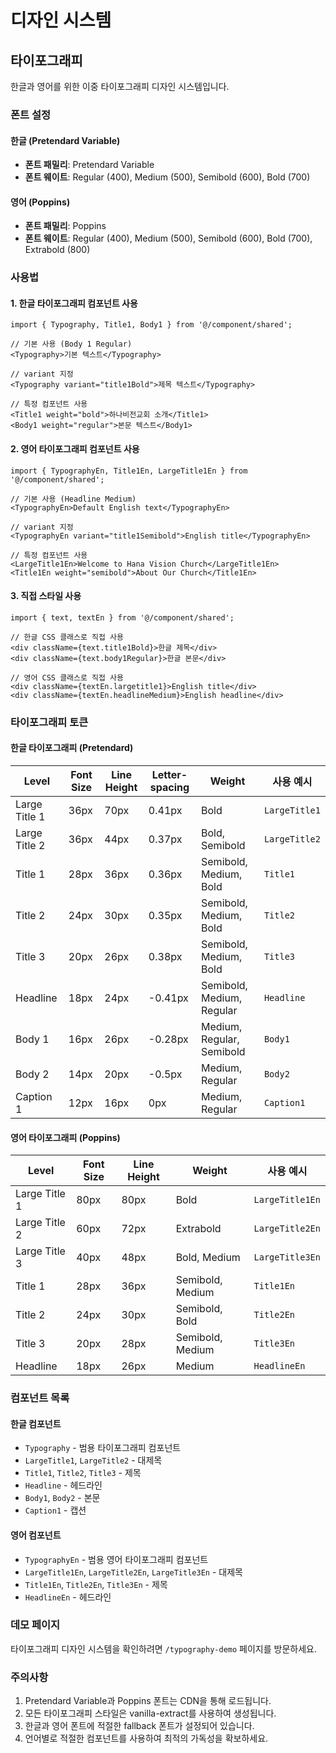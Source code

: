 # 디자인 시스템

## 타이포그래피

한글과 영어를 위한 이중 타이포그래피 디자인 시스템입니다.

### 폰트 설정

#### 한글 (Pretendard Variable)

- **폰트 패밀리**: Pretendard Variable
- **폰트 웨이트**: Regular (400), Medium (500), Semibold (600), Bold (700)

#### 영어 (Poppins)

- **폰트 패밀리**: Poppins
- **폰트 웨이트**: Regular (400), Medium (500), Semibold (600), Bold (700), Extrabold (800)

### 사용법

#### 1. 한글 타이포그래피 컴포넌트 사용

```tsx
import { Typography, Title1, Body1 } from '@/component/shared';

// 기본 사용 (Body 1 Regular)
<Typography>기본 텍스트</Typography>

// variant 지정
<Typography variant="title1Bold">제목 텍스트</Typography>

// 특정 컴포넌트 사용
<Title1 weight="bold">하나비전교회 소개</Title1>
<Body1 weight="regular">본문 텍스트</Body1>
```

#### 2. 영어 타이포그래피 컴포넌트 사용

```tsx
import { TypographyEn, Title1En, LargeTitle1En } from '@/component/shared';

// 기본 사용 (Headline Medium)
<TypographyEn>Default English text</TypographyEn>

// variant 지정
<TypographyEn variant="title1Semibold">English title</TypographyEn>

// 특정 컴포넌트 사용
<LargeTitle1En>Welcome to Hana Vision Church</LargeTitle1En>
<Title1En weight="semibold">About Our Church</Title1En>
```

#### 3. 직접 스타일 사용

```tsx
import { text, textEn } from '@/component/shared';

// 한글 CSS 클래스로 직접 사용
<div className={text.title1Bold}>한글 제목</div>
<div className={text.body1Regular}>한글 본문</div>

// 영어 CSS 클래스로 직접 사용
<div className={textEn.largetitle1}>English title</div>
<div className={textEn.headlineMedium}>English headline</div>
```

### 타이포그래피 토큰

#### 한글 타이포그래피 (Pretendard)

| Level         | Font Size | Line Height | Letter-spacing | Weight                    | 사용 예시     |
| ------------- | --------- | ----------- | -------------- | ------------------------- | ------------- |
| Large Title 1 | 36px      | 70px        | 0.41px         | Bold                      | `LargeTitle1` |
| Large Title 2 | 36px      | 44px        | 0.37px         | Bold, Semibold            | `LargeTitle2` |
| Title 1       | 28px      | 36px        | 0.36px         | Semibold, Medium, Bold    | `Title1`      |
| Title 2       | 24px      | 30px        | 0.35px         | Semibold, Medium, Bold    | `Title2`      |
| Title 3       | 20px      | 26px        | 0.38px         | Semibold, Medium, Bold    | `Title3`      |
| Headline      | 18px      | 24px        | -0.41px        | Semibold, Medium, Regular | `Headline`    |
| Body 1        | 16px      | 26px        | -0.28px        | Medium, Regular, Semibold | `Body1`       |
| Body 2        | 14px      | 20px        | -0.5px         | Medium, Regular           | `Body2`       |
| Caption 1     | 12px      | 16px        | 0px            | Medium, Regular           | `Caption1`    |

#### 영어 타이포그래피 (Poppins)

| Level         | Font Size | Line Height | Weight           | 사용 예시       |
| ------------- | --------- | ----------- | ---------------- | --------------- |
| Large Title 1 | 80px      | 80px        | Bold             | `LargeTitle1En` |
| Large Title 2 | 60px      | 72px        | Extrabold        | `LargeTitle2En` |
| Large Title 3 | 40px      | 48px        | Bold, Medium     | `LargeTitle3En` |
| Title 1       | 28px      | 36px        | Semibold, Medium | `Title1En`      |
| Title 2       | 24px      | 30px        | Semibold, Bold   | `Title2En`      |
| Title 3       | 20px      | 28px        | Semibold, Medium | `Title3En`      |
| Headline      | 18px      | 26px        | Medium           | `HeadlineEn`    |

### 컴포넌트 목록

#### 한글 컴포넌트

- `Typography` - 범용 타이포그래피 컴포넌트
- `LargeTitle1`, `LargeTitle2` - 대제목
- `Title1`, `Title2`, `Title3` - 제목
- `Headline` - 헤드라인
- `Body1`, `Body2` - 본문
- `Caption1` - 캡션

#### 영어 컴포넌트

- `TypographyEn` - 범용 영어 타이포그래피 컴포넌트
- `LargeTitle1En`, `LargeTitle2En`, `LargeTitle3En` - 대제목
- `Title1En`, `Title2En`, `Title3En` - 제목
- `HeadlineEn` - 헤드라인

### 데모 페이지

타이포그래피 디자인 시스템을 확인하려면 `/typography-demo` 페이지를 방문하세요.

### 주의사항

1. Pretendard Variable과 Poppins 폰트는 CDN을 통해 로드됩니다.
2. 모든 타이포그래피 스타일은 vanilla-extract를 사용하여 생성됩니다.
3. 한글과 영어 폰트에 적절한 fallback 폰트가 설정되어 있습니다.
4. 언어별로 적절한 컴포넌트를 사용하여 최적의 가독성을 확보하세요.
